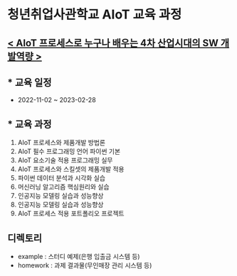 # 청년취업사관학교 AIoT 교육 과정

## [< AIoT 프로세스로 누구나 배우는 4차 산업시대의 SW 개발역량 >](https://sesac.seoul.kr/course/active/detail.do)
## * 교육 일정
- 2022-11-02 ~ 2023-02-28

## * 교육 과정
1. AIoT 프로세스와 제품개발 방법론 
2. AIoT 필수 프로그래밍 언어 파이썬 기본 
3. AIoT 요소기술 적용 프로그래밍 실무 
4. AIoT 프로세스와 스킬셋의 제품개발 적용 
5. 파이썬 데이터 분석과 시각화 실습 
6. 머신러닝 알고리즘 핵심원리와 실습 
7. 인공지능 모델링 실습과 성능향상 
8. 인공지능 모델링 실습과 성능향상 
9. AIoT 프로세스 적용 포트폴리오 프로젝트

## 디렉토리
- example : 스터디 예제(은행 입출금 시스템 등)
- homework : 과제 결과물(무인매장 관리 시스템 등)